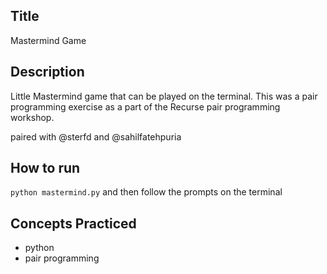 ## Title

Mastermind Game

## Description

Little Mastermind game that can be played on the terminal. This was a pair programming exercise as a part of the Recurse pair programming workshop. 

paired with @sterfd and @sahilfatehpuria

## How to run

`python mastermind.py`
and then follow the prompts on the terminal

## Concepts Practiced

- python
- pair programming
